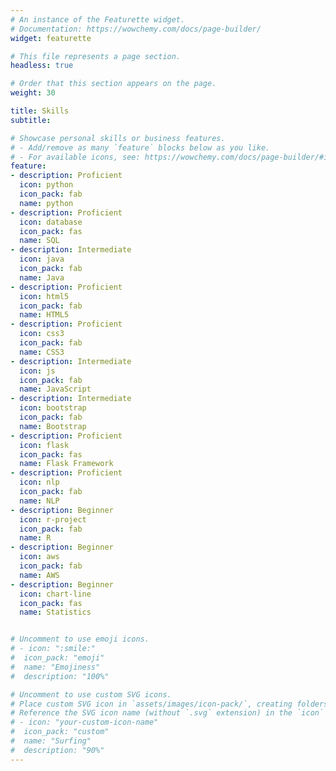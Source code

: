 ```yaml
---
# An instance of the Featurette widget.
# Documentation: https://wowchemy.com/docs/page-builder/
widget: featurette

# This file represents a page section.
headless: true

# Order that this section appears on the page.
weight: 30

title: Skills
subtitle:

# Showcase personal skills or business features.
# - Add/remove as many `feature` blocks below as you like.
# - For available icons, see: https://wowchemy.com/docs/page-builder/#icons
feature:
- description: Proficient
  icon: python
  icon_pack: fab
  name: python
- description: Proficient
  icon: database
  icon_pack: fas
  name: SQL 
- description: Intermediate
  icon: java
  icon_pack: fab
  name: Java
- description: Proficient
  icon: html5
  icon_pack: fab
  name: HTML5
- description: Proficient
  icon: css3
  icon_pack: fab
  name: CSS3
- description: Intermediate
  icon: js
  icon_pack: fab
  name: JavaScript
- description: Intermediate
  icon: bootstrap
  icon_pack: fab
  name: Bootstrap
- description: Proficient
  icon: flask
  icon_pack: fas
  name: Flask Framework
- description: Proficient
  icon: nlp
  icon_pack: fab
  name: NLP
- description: Beginner
  icon: r-project
  icon_pack: fab
  name: R
- description: Beginner
  icon: aws
  icon_pack: fab
  name: AWS
- description: Beginner
  icon: chart-line
  icon_pack: fas
  name: Statistics


# Uncomment to use emoji icons.
# - icon: ":smile:"
#  icon_pack: "emoji"
#  name: "Emojiness"
#  description: "100%"  

# Uncomment to use custom SVG icons.
# Place custom SVG icon in `assets/images/icon-pack/`, creating folders if necessary.
# Reference the SVG icon name (without `.svg` extension) in the `icon` field.
# - icon: "your-custom-icon-name"
#  icon_pack: "custom"
#  name: "Surfing"
#  description: "90%"
---
```

